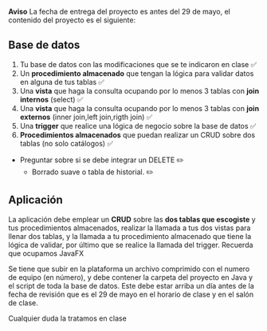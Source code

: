 **Aviso**
La fecha de entrega del proyecto es antes del 29 de mayo, el contenido del proyecto es el siguiente:

## Base de datos

1. Tu base de datos con las modificaciones que se te indicaron en clase ✅
1. Un **procedimiento almacenado** que tengan la lógica para validar datos en alguna de tus tablas ✅
1. Una **vista** que haga la consulta ocupando por lo menos 3 tablas con **join internos** (select) ✅
1. Una **vista** que haga la consulta ocupando por lo menos 3 tablas con **join externos** (inner join,left join,rigth join) ✅
1. Una **trigger** que realice una lógica de negocio sobre la base de datos ✅
1. **Procedimientos almacenados** que puedan realizar un CRUD sobre dos tablas (no solo catálogos) ✅

- Preguntar sobre si se debe integrar un DELETE ✏️​
  - Borrado suave o tabla de historial. ✏️​

## Aplicación

La aplicación debe emplear un **CRUD** sobre las **dos tablas que escogiste** y tus procedimientos almacenados, realizar la llamada a tus dos vistas para llenar dos tablas, y la llamada a tu procedimiento almacenado que tiene la lógica de validar, por último que se realice la llamada del trigger. Recuerda que ocupamos JavaFX

Se tiene que subir en la plataforma un archivo comprimido con el numero de equipo (en número), y debe contener la carpeta del proyecto en Java y el script de toda la base de datos. Este debe estar arriba un día antes de la fecha de revisión que es el 29 de mayo en el horario de clase y en el salón de clase.

Cualquier duda la tratamos en clase
